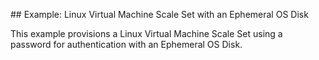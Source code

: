 ## Example: Linux Virtual Machine Scale Set with an Ephemeral OS Disk

This example provisions a Linux Virtual Machine Scale Set using a password for authentication with an Ephemeral OS Disk.
